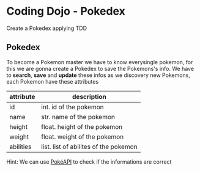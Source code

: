 # Coding Dojo - Pokedex

Create a Pokedex applying TDD

## Pokedex

To become a Pokemon master we have to know everysingle pokemon, for this we are gonna create a Pokedex to save the Pokemons's info. We have to **search**, **save** and **update** these infos as we discovery new Pokemons, each Pokemon have these attributes

| attribute | description                           |
|-----------|---------------------------------------|
| id        | int. id of the pokemon                |
| name      | str. name of the pokemon              |
| height    | float. height of the pokemon          |
| weight    | float. weight of the pokemon          |
| abilities | list. list of abilites of the pokemon |

Hint: We can use [PokéAPI](https://pokeapi.co/) to check if the informations are correct
